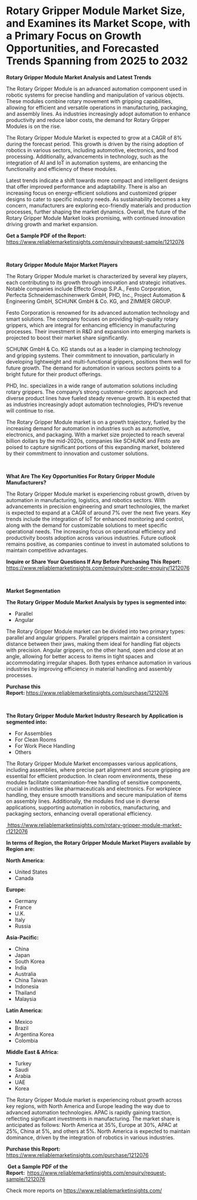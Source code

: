 <p><h1>Rotary Gripper Module Market Size, and Examines its Market Scope, with a Primary Focus on Growth Opportunities, and Forecasted Trends Spanning from 2025 to 2032</h1></p><p><strong>Rotary Gripper Module Market Analysis and Latest Trends</strong></p>
<p><p>The Rotary Gripper Module is an advanced automation component used in robotic systems for precise handling and manipulation of various objects. These modules combine rotary movement with gripping capabilities, allowing for efficient and versatile operations in manufacturing, packaging, and assembly lines. As industries increasingly adopt automation to enhance productivity and reduce labor costs, the demand for Rotary Gripper Modules is on the rise.</p><p>The Rotary Gripper Module Market is expected to grow at a CAGR of 8% during the forecast period. This growth is driven by the rising adoption of robotics in various sectors, including automotive, electronics, and food processing. Additionally, advancements in technology, such as the integration of AI and IoT in automation systems, are enhancing the functionality and efficiency of these modules.</p><p>Latest trends indicate a shift towards more compact and intelligent designs that offer improved performance and adaptability. There is also an increasing focus on energy-efficient solutions and customized gripper designs to cater to specific industry needs. As sustainability becomes a key concern, manufacturers are exploring eco-friendly materials and production processes, further shaping the market dynamics. Overall, the future of the Rotary Gripper Module Market looks promising, with continued innovation driving growth and market expansion.</p></p>
<p><strong>Get a Sample PDF of the Report:&nbsp;</strong> <a href="https://www.reliablemarketinsights.com/enquiry/request-sample/1212076?utm_campaign=2204&utm_medium=2&utm_source=Github&utm_content=ia&utm_term=24032025&utm_id=rotary-gripper-module">https://www.reliablemarketinsights.com/enquiry/request-sample/1212076</a></p>
<p>&nbsp;</p>
<p><strong>Rotary Gripper Module Major Market Players</strong></p>
<p><p>The Rotary Gripper Module market is characterized by several key players, each contributing to its growth through innovation and strategic initiatives. Notable companies include Effecto Group S.P.A., Festo Corporation, Perfecta Schneidemaschinenwerk GmbH, PHD, Inc., Project Automation & Engineering GmbH, SCHUNK GmbH & Co. KG, and ZIMMER GROUP. </p><p>Festo Corporation is renowned for its advanced automation technology and smart solutions. The company focuses on providing high-quality rotary grippers, which are integral for enhancing efficiency in manufacturing processes. Their investment in R&D and expansion into emerging markets is projected to boost their market share significantly.</p><p>SCHUNK GmbH & Co. KG stands out as a leader in clamping technology and gripping systems. Their commitment to innovation, particularly in developing lightweight and multi-functional grippers, positions them well for future growth. The demand for automation in various sectors points to a bright future for their product offerings.</p><p>PHD, Inc. specializes in a wide range of automation solutions including rotary grippers. The company’s strong customer-centric approach and diverse product lines have fueled steady revenue growth. It is expected that as industries increasingly adopt automation technologies, PHD’s revenue will continue to rise.</p><p>The Rotary Gripper Module market is on a growth trajectory, fueled by the increasing demand for automation in industries such as automotive, electronics, and packaging. With a market size projected to reach several billion dollars by the mid-2020s, companies like SCHUNK and Festo are poised to capture significant portions of this expanding market, bolstered by their commitment to innovation and customer solutions.</p></p>
<p>&nbsp;</p>
<p><strong>What Are The Key Opportunities For Rotary Gripper Module Manufacturers?</strong></p>
<p><p>The Rotary Gripper Module market is experiencing robust growth, driven by automation in manufacturing, logistics, and robotics sectors. With advancements in precision engineering and smart technologies, the market is expected to expand at a CAGR of around 7% over the next five years. Key trends include the integration of IoT for enhanced monitoring and control, along with the demand for customizable solutions to meet specific operational needs. The increasing focus on operational efficiency and productivity boosts adoption across various industries. Future outlook remains positive, as companies continue to invest in automated solutions to maintain competitive advantages.</p></p>
<p><strong>Inquire or Share Your Questions If Any Before Purchasing This Report:</strong> <a href="https://www.reliablemarketinsights.com/enquiry/pre-order-enquiry/1212076?utm_campaign=2204&utm_medium=2&utm_source=Github&utm_content=ia&utm_term=24032025&utm_id=rotary-gripper-module">https://www.reliablemarketinsights.com/enquiry/pre-order-enquiry/1212076</a></p>
<p>&nbsp;</p>
<p><strong>Market Segmentation</strong></p>
<p><strong>The Rotary Gripper Module Market Analysis by types is segmented into:</strong></p>
<p><ul><li>Parallel</li><li>Angular</li></ul></p>
<p><p>The Rotary Gripper Module market can be divided into two primary types: parallel and angular grippers. Parallel grippers maintain a consistent distance between their jaws, making them ideal for handling flat objects with precision. Angular grippers, on the other hand, open and close at an angle, allowing for better access to items in tight spaces and accommodating irregular shapes. Both types enhance automation in various industries by improving efficiency in material handling and assembly processes.</p></p>
<p><strong>Purchase this Report:&nbsp;</strong><a href="https://www.reliablemarketinsights.com/purchase/1212076?utm_campaign=2204&utm_medium=2&utm_source=Github&utm_content=ia&utm_term=24032025&utm_id=rotary-gripper-module">https://www.reliablemarketinsights.com/purchase/1212076</a></p>
<p>&nbsp;</p>
<p><strong>The Rotary Gripper Module Market Industry Research by Application is segmented into:</strong></p>
<p><ul><li>For Assemblies</li><li>For Clean Rooms</li><li>For Work Piece Handling</li><li>Others</li></ul></p>
<p><p>The Rotary Gripper Module Market encompasses various applications, including assemblies, where precise part alignment and secure gripping are essential for efficient production. In clean room environments, these modules facilitate contamination-free handling of sensitive components, crucial in industries like pharmaceuticals and electronics. For workpiece handling, they ensure smooth transitions and secure manipulation of items on assembly lines. Additionally, the modules find use in diverse applications, supporting automation in robotics, manufacturing, and packaging sectors, enhancing overall operational efficiency.</p></p>
<p><a href="https://www.reliablemarketinsights.com/rotary-gripper-module-market-r1212076?utm_campaign=2204&utm_medium=2&utm_source=Github&utm_content=ia&utm_term=24032025&utm_id=rotary-gripper-module">&nbsp;https://www.reliablemarketinsights.com/rotary-gripper-module-market-r1212076</a></p>
<p><strong>In terms of Region, the Rotary Gripper Module Market Players available by Region are:</strong></p>
<p>
    <p> <strong> North America: </strong>
        <ul>
            <li>United States</li>
            <li>Canada</li>
        </ul>
        </p> 
    <p> <strong> Europe: </strong>
        <ul>
            <li>Germany</li>
            <li>France</li>
            <li>U.K.</li>
            <li>Italy</li>
            <li>Russia</li>
        </ul>
        </p> 
    <p> <strong> Asia-Pacific: </strong>
        <ul>
            <li>China</li>
            <li>Japan</li>
            <li>South Korea</li>
            <li>India</li>
            <li>Australia</li>
            <li>China Taiwan</li>
            <li>Indonesia</li>
            <li>Thailand</li>
            <li>Malaysia</li>
        </ul>
        </p> 
    <p> <strong> Latin America: </strong>
        <ul>
            <li>Mexico</li>
            <li>Brazil</li>
            <li>Argentina Korea</li>
            <li>Colombia</li>
        </ul>
        </p> 
    <p> <strong> Middle East & Africa: </strong>
        <ul>
            <li>Turkey</li>
            <li>Saudi</li>
            <li>Arabia</li>
            <li>UAE</li>
            <li>Korea</li>
        </ul>
    </p>
    </p>
<p><p>The Rotary Gripper Module market is experiencing robust growth across key regions, with North America and Europe leading the way due to advanced automation technologies. APAC is rapidly gaining traction, reflecting significant investments in manufacturing. The market share is anticipated as follows: North America at 35%, Europe at 30%, APAC at 25%, China at 5%, and others at 5%. North America is expected to maintain dominance, driven by the integration of robotics in various industries.</p></p>
<p><strong>Purchase this Report: </strong><a href="https://www.reliablemarketinsights.com/purchase/1212076?utm_campaign=2204&utm_medium=2&utm_source=Github&utm_content=ia&utm_term=24032025&utm_id=rotary-gripper-module">https://www.reliablemarketinsights.com/purchase/1212076</a></p>
<p>&nbsp;<strong>Get a Sample PDF of the Report:&nbsp;&nbsp;</strong><a href="https://www.reliablemarketinsights.com/enquiry/request-sample/1212076?utm_campaign=2204&utm_medium=2&utm_source=Github&utm_content=ia&utm_term=24032025&utm_id=rotary-gripper-module">https://www.reliablemarketinsights.com/enquiry/request-sample/1212076</a></p>
<p><strong></strong></p>
<p>Check more reports on <a href="https://www.reliablemarketinsights.com/?utm_campaign=2204&utm_medium=2&utm_source=Github&utm_content=ia&utm_term=24032025&utm_id=rotary-gripper-module">https://www.reliablemarketinsights.com/</a></p>